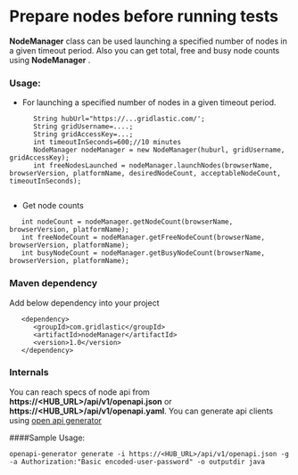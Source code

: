 # Prepare nodes before running tests

<b>NodeManager</b> class can be used launching a specified number of nodes in a given timeout period. 
Also you can get total, free and busy node counts using <b>NodeManager</b> .

### Usage:

* For launching a specified number of nodes in a given timeout period.

```
      String hubUrl="https://...gridlastic.com/';
      String gridUsername=....;
      String gridAccessKey=...;
      int timeoutInSeconds=600;//10 minutes
      NodeManager nodeManager = new NodeManager(huburl, gridUsername, gridAccessKey);
      int freeNodesLaunched = nodeManager.launchNodes(browserName, browserVersion, platformName, desiredNodeCount, acceptableNodeCount, timeoutInSeconds);
               
```

* Get node counts

```
   int nodeCount = nodeManager.getNodeCount(browserName, browserVersion, platformName);
   int freeNodeCount = nodeManager.getFreeNodeCount(browserName, browserVersion, platformName);
   int busyNodeCount = nodeManager.getBusyNodeCount(browserName, browserVersion, platformName);  
```

### Maven dependency

Add below dependency into your project

```
   <dependency>
      <groupId>com.gridlastic</groupId>
      <artifactId>nodeManager</artifactId>
      <version>1.0</version>
   </dependency> 
```
### Internals

You can reach specs of node api from <b>https://<HUB_URL>/api/v1/openapi.json</b> or <b>https://<HUB_URL>/api/v1/openapi.yaml</b>.
You can generate api clients using [open api generator](https://github.com/OpenAPITools/openapi-generator)

####Sample Usage:
```
openapi-generator generate -i https://<HUB_URL>/api/v1/openapi.json -g -a Authorization:"Basic encoded-user-password" -o outputdir java
```